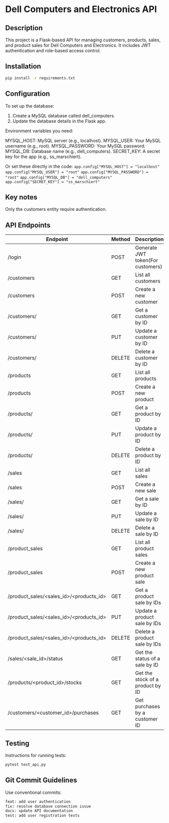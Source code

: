 # Dell Computers and Electronics API

## Description

This project is a Flask-based API for managing customers, products, sales, and product sales for Dell Computers and Electronics. It includes JWT authentication and role-based access control.

## Installation

```cmd
pip install -r requirements.txt
```

## Configuration

To set up the database:

1. Create a MySQL database called dell_computers.
2. Update the database details in the Flask app.

Environment variables you need:

MYSQL_HOST: MySQL server (e.g., localhost). MYSQL_USER: Your MySQL username (e.g., root). MYSQL_PASSWORD: Your MySQL password. MYSQL_DB: Database name (e.g., dell_computers). SECRET_KEY: A secret key for the app (e.g., ss_marschiert).

Or set these directly in the code:
`app.config["MYSQL_HOST"] = "localhost"`
`app.config["MYSQL_USER"] = "root"`
`app.config["MYSQL_PASSWORD"] = "root"`
`app.config["MYSQL_DB"] = "dell_computers"`
`app.config["SECRET_KEY"] = "ss_marschiert"`

## Key notes

Only the customers entity require authentication.

## API Endpoints

| Endpoint                                | Method | Description                       |
| --------------------------------------- | ------ | --------------------------------- |
| /login                                  | POST   | Generate JWT token(For customers) |
| /customers                              | GET    | List all customers                |
| /customers                              | POST   | Create a new customer             |
| /customers/<id>                         | GET    | Get a customer by ID              |
| /customers/<id>                         | PUT    | Update a customer by ID           |
| /customers/<id>                         | DELETE | Delete a customer by ID           |
| /products                               | GET    | List all products                 |
| /products                               | POST   | Create a new product              |
| /products/<id>                          | GET    | Get a product by ID               |
| /products/<id>                          | PUT    | Update a product by ID            |
| /products/<id>                          | DELETE | Delete a product by ID            |
| /sales                                  | GET    | List all sales                    |
| /sales                                  | POST   | Create a new sale                 |
| /sales/<id>                             | GET    | Get a sale by ID                  |
| /sales/<id>                             | PUT    | Update a sale by ID               |
| /sales/<id>                             | DELETE | Delete a sale by ID               |
| /product_sales                          | GET    | List all product sales            |
| /product_sales                          | POST   | Create a new product sale         |
| /product_sales/<sales_id>/<products_id> | GET    | Get a product sale by IDs         |
| /product_sales/<sales_id>/<products_id> | PUT    | Update a product sale by IDs      |
| /product_sales/<sales_id>/<products_id> | DELETE | Delete a product sale by IDs      |
| /sales/<sale_id>/status                 | GET    | Get the status of a sale by ID    |
| /products/<product_id>/stocks           | GET    | Get the stock of a product by ID  |
| /customers/<customer_id>/purchases      | GET    | Get purchases by a customer ID    |

## Testing

Instructions for running tests:

```cmd
pytest test_api.py
```

## Git Commit Guidelines

Use conventional commits:

```bash
feat: add user authentication
fix: resolve database connection issue
docs: update API documentation
test: add user registration tests
```
